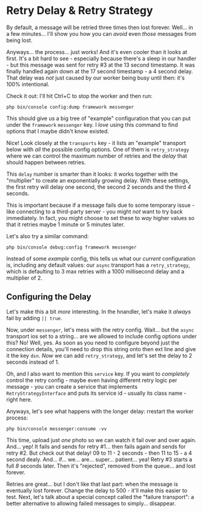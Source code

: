 # Retry Delay & Retry Strategy

By default, a message will be retried three times then lost forever. Well...
in a few minutes... I'll show you how you can *avoid* even *those* messages from
being lost.

Anyways... the process... just works! And it's even cooler than it looks at first.
It's a bit hard to see - especially because there's a sleep in our handler - but
this message was sent for retry #3 at the 13 second timestamp. It was finally handled
again down at the 17 second timestamp - a 4 second delay. That delay was *not* just
caused by our worker being busy until then: it's 100% intentional.

Check it out: I'll hit Ctrl+C to stop the worker and then run:

```terminal
php bin/console config:dump framework messenger
```

This should give us a big tree of "example" configuration that you can put under
the `framework` `messenger` key. I *love* using this command to find options that
I maybe didn't know existed.

Nice! Look closely at the `transports` key - it lists an "example" transport below
with *all* the possible config options. One of them is `retry_strategy` where we
can control the maximum number of retries and the *delay* that should happen between
retries.

This `delay` number is smarter than it looks: it works together with the "multiplier"
to create an exponentially growing delay. With these settings, the first retry will
delay one second, the second 2 seconds and the third *4* seconds.

This is important because if a message fails due to some temporary issue - like
connecting to a third-party server - you might *not* want to try back immediately.
In fact, you might choose to set these to *way* higher values so that it retries
maybe 1 minute or 5 minutes later.

Let's also try a similar command:

```terminal
php bin/console debug:config framework messenger
```

Instead of some *example* config, this tells us what our *current* configuration
is, including any default values: our `async` transport has a `retry_strategy`,
which is defaulting to 3 max retries with a 1000 millisecond delay and a multiplier
of 2.

## Configuring the Delay

Let's make this a bit *more* interesting. In the hnandler, let's make it *always*
fail by adding `|| true`.

Now, under `messenger`, let's mess with the retry config. Wait... but the `async`
transport ios set to a string... are we allowed to include config options under
this? No! Well, yes. As soon as you need to configure beyond just the connection
details, you'll need to drop this string onto then ext line and give it the key
`dsn`. *Now* we can add `retry_strategy`, and let's set the delay to 2 seconds
instead of 1.

Oh, and I also want to mention this `service` key. If you want to *completely*
control the retry config - maybe even having different retry logic per message -
you can create a service that implements `RetryStrategyInterface` and puts its
service id - usually its class name - right here.

Anyways, let's see what happens with the longer delay: rrestart the worker
process:

```terminal-silent
php bin/console messenger:consume -vv
```

This time, upload just *one* photo so we can watch it fail over and over again.
And... yep! It fails and sends for retry #1... then fails again and sends for
retry #2. But check out that delay! 09 to 11 - 2 seconds - then 11 to 15 - a
4 second dealy. And... if... we... are... super... patient... yea! Retry #3
starts a full *8* seconds later. Then it's "rejected", removed from the queue...
and lost forever.

Retries are great... but I don't like that last part: when the message is eventually
lost forever. Change the delay to 500 - it'll make this easier to test. Next, let's
talk about a special concept called the "failure transport": a better alternative
to allowing failed messages to simply... disappear.
